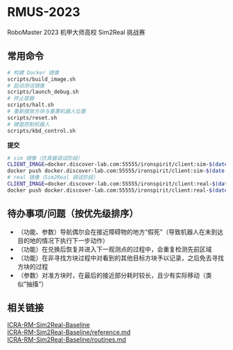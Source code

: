 # RMUS-2023
RoboMaster 2023 机甲大师高校 Sim2Real 挑战赛

## 常用命令
```bash
# 构建 Docker 镜像
scripts/build_image.sh
# 启动测试镜像
scripts/launch_debug.sh
# 终止容器
scripts/halt.sh
# 重新摆放方块与重置机器人位置
scripts/reset.sh
# 键盘控制机器人
scripts/kbd_control.sh
```

**提交**  

```bash
# sim 镜像（仿真器调试阶段）
CLIENT_IMAGE=docker.discover-lab.com:55555/ironspirit/client:sim-$(date +"%Y%m%d") bash scripts/build_image.sh
docker push docker.discover-lab.com:55555/ironspirit/client:sim-$(date +"%Y%m%d")
# real 镜像（Sim2Real 调试阶段）
CLIENT_IMAGE=docker.discover-lab.com:55555/ironspirit/client:real-$(date +"%Y%m%d") bash scripts/build_image.sh
docker push docker.discover-lab.com:55555/ironspirit/client:real-$(date +"%Y%m%d")
```

## 待办事项/问题（按优先级排序）

- （功能、参数）导航偶尔会在接近障碍物的地方“假死”（导致机器人在未到达目的地的情况下执行下一步动作）
- （功能）在兑换后恢复并进入下一观测点的过程中，会重复检测先前区域
- （功能）在非寻找方块过程中对看到的其他目标方块予以记录，之后免去寻找方块的过程
- （参数）对准方块时，在最后的接近部分耗时较长，且少有实际移动（类似“抽搐“）

## 相关链接
[ICRA-RM-Sim2Real-Baseline](https://github.com/AIR-DISCOVER/ICRA-RM-Sim2real-Baseline)  
[ICRA-RM-Sim2Real-Baseline/reference.md](https://github.com/AIR-DISCOVER/ICRA-RM-Sim2Real-Baseline/blob/master/reference.md)  
[ICRA-RM-Sim2Real-Baseline/routines.md](https://github.com/AIR-DISCOVER/ICRA-RM-Sim2Real-Baseline/blob/master/routines.md)  
